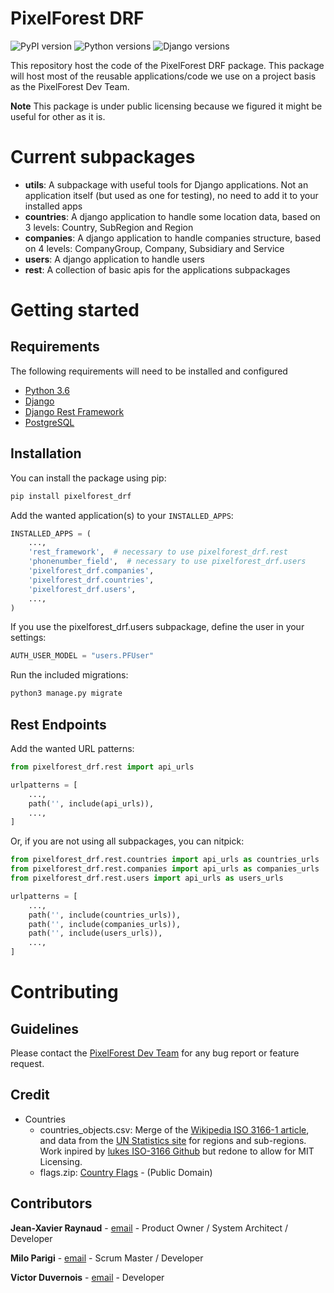 PixelForest DRF
===============

![PyPI version](https://badge.fury.io/py/pixelforest-drf.svg)
![Python versions](https://img.shields.io/pypi/pyversions/pixelforest-drf.svg)
![Django versions](https://img.shields.io/pypi/djversions/pixelforest-drf.svg?colorB=44b78b)

This repository host the code of the PixelForest DRF package.
This package will host most of the reusable applications/code we use on a project basis as the PixelForest Dev Team.

**Note** This package is under public licensing because we figured it might be useful for other as it is.

Current subpackages
====================
- **utils**: A subpackage with useful tools for Django applications. Not an application itself (but used as one for testing), no need to add it to your installed apps
- **countries**: A django application to handle some location data, based on 3 levels: Country, SubRegion and Region
- **companies**: A django application to handle companies structure, based on 4 levels: CompanyGroup, Company, Subsidiary and Service
- **users**: A django application to handle users
- **rest**: A collection of basic apis for the applications subpackages

Getting started
===============

Requirements
------------

The following requirements will need to be installed and configured

- [Python 3.6](https://www.python.org/downloads/release/python-360/)
- [Django](https://www.djangoproject.com/)
- [Django Rest Framework](https://www.django-rest-framework.org/)
- [PostgreSQL](https://www.postgresql.org)

Installation
------------

You can install the package using pip:
```bash
pip install pixelforest_drf
```

Add the wanted application(s) to your `INSTALLED_APPS`:
```python
INSTALLED_APPS = (
    ...,
    'rest_framework',  # necessary to use pixelforest_drf.rest
    'phonenumber_field',  # necessary to use pixelforest_drf.users
    'pixelforest_drf.companies',
    'pixelforest_drf.countries',
    'pixelforest_drf.users',
    ...,
)
```

If you use the pixelforest_drf.users subpackage, define the user in your settings:
```python
AUTH_USER_MODEL = "users.PFUser"
```

Run the included migrations:
```bash
python3 manage.py migrate
```

Rest Endpoints
--------------

Add the wanted URL patterns:
```python
from pixelforest_drf.rest import api_urls

urlpatterns = [
    ...,
    path('', include(api_urls)),
    ...,
]
```

Or, if you are not using all subpackages, you can nitpick:
```python
from pixelforest_drf.rest.countries import api_urls as countries_urls
from pixelforest_drf.rest.companies import api_urls as companies_urls
from pixelforest_drf.rest.users import api_urls as users_urls

urlpatterns = [
    ...,
    path('', include(countries_urls)),
    path('', include(companies_urls)),
    path('', include(users_urls)),
    ...,
]
```

Contributing
============

Guidelines
----------
Please contact the [PixelForest Dev Team](mailto:devteam@pixelforest.io) for any bug report or feature request.

Credit
------

- Countries
    - countries_objects.csv: Merge of the [Wikipedia ISO 3166-1 article](http://en.wikipedia.org/wiki/ISO_3166-1#Officially_assigned_code_elements), and data from the [UN Statistics site](https://unstats.un.org/unsd/methodology/m49/overview) for regions and sub-regions.
    Work inpired by [lukes ISO-3166 Github](https://github.com/lukes/ISO-3166-Countries-with-Regional-Codes) but redone to allow for MIT Licensing.
    - flags.zip: [Country Flags](https://github.com/hjnilsson/country-flags) - (Public Domain)

Contributors
------------

**Jean-Xavier Raynaud** - [email](mailto:jx@pixelforest.io) - Product Owner / System Architect / Developer

**Milo Parigi** - [email](mailto:milo@pixelforest.io) - Scrum Master / Developer

**Victor Duvernois** - [email](mailto:victornithorynque@pixelforest.io ) -  Developer
